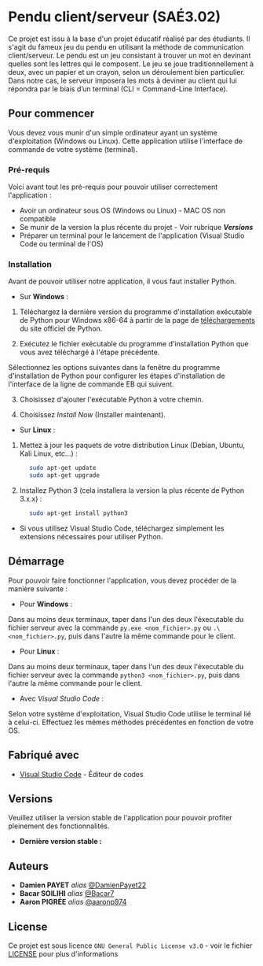 # Pendu client/serveur (SAÉ3.02)

Ce projet est issu à la base d'un projet éducatif réalisé par des étudiants. Il s'agit du fameux jeu du pendu en utilisant la méthode de communication client/serveur. Le pendu est un jeu consistant à trouver un mot en devinant quelles sont les lettres qui le composent. Le jeu se joue traditionnellement à deux, avec un papier et un crayon, selon un déroulement bien particulier. Dans notre cas, le serveur imposera les mots à deviner au client qui lui répondra par le biais d’un terminal (CLI = Command-Line Interface).

## Pour commencer

Vous devez vous munir d'un simple ordinateur ayant un système d'exploitation (Windows ou Linux). Cette application utilise l'interface de commande de votre système (terminal).

### Pré-requis

Voici avant tout les pré-requis pour pouvoir utiliser correctement l'application :

- Avoir un ordinateur sous OS (Windows ou Linux) - MAC OS non compatible
- Se munir de la version la plus récente du projet - Voir rubrique ***Versions***
- Préparer un terminal pour le lancement de l'application (Visual Studio Code ou terminal de l'OS)

### Installation

Avant de pouvoir utiliser notre application, il vous faut installer Python. 

* Sur **Windows** : 

1. Téléchargez la dernière version du programme d'installation exécutable de Python pour Windows x86-64 à partir de la page de [téléchargements](https://www.python.org/downloads/) du site officiel de Python.

2. Exécutez le fichier exécutable du programme d'installation Python que vous avez téléchargé à l'étape précédente.

Sélectionnez les options suivantes dans la fenêtre du programme d'installation de Python pour configurer les étapes d'installation de l'interface de la ligne de commande EB qui suivent.

3. Choisissez d'ajouter l'exécutable Python à votre chemin.

4. Choisissez *Install Now* (Installer maintenant).

* Sur **Linux** :

1. Mettez à jour les paquets de votre distribution Linux (Debian, Ubuntu, Kali Linux, etc...) :
```bash
      sudo apt-get update
      sudo apt-get upgrade
```
2. Installez Python 3 (cela installera la version la plus récente de Python 3.x.x) :
```bash
      sudo apt-get install python3
```
* Si vous utilisez Visual Studio Code, téléchargez simplement les extensions nécessaires pour utiliser Python.

## Démarrage

Pour pouvoir faire fonctionner l'application, vous devez procéder de la manière suivante :

* Pour **Windows** :

Dans au moins deux terminaux, taper dans l'un des deux l'éxecutable du fichier serveur avec la commande ``py.exe <nom_fichier>.py`` ou ``.\<nom_fichier>.py``, puis dans l'autre la même commande pour le client.

* Pour **Linux** :

Dans au moins deux terminaux, taper dans l'un des deux l'éxecutable du fichier serveur avec la commande ``python3 <nom_fichier>.py``, puis dans l'autre la même commande pour le client.

* Avec *Visual Studio Code* :

Selon votre système d'exploitation, Visual Studio Code utilise le terminal lié à celui-ci. Effectuez les mêmes méthodes précédentes en fonction de votre OS.

## Fabriqué avec

* [Visual Studio Code](https://code.visualstudio.com/) - Éditeur de codes

## Versions

Veuillez utiliser la version stable de l'application pour pouvoir profiter pleinement des fonctionnalités.

* **Dernière version stable :** 

## Auteurs

* **Damien PAYET** _alias_ [@DamienPayet22](https://github.com/DamienPayet22)
* **Bacar SOILIHI** _alias_ [@Bacar7](https://github.com/Bacar7)
* **Aaron PIGRÉE** _alias_ [@aaronp974](https://github.com/aaronp974)

## License

Ce projet est sous licence ``GNU General Public License v3.0`` - voir le fichier [LICENSE](LICENSE) pour plus d'informations